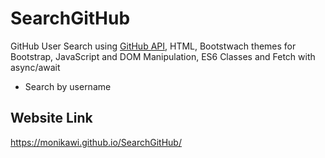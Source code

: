 # SearchGitHub

GitHub User Search using [GitHub API](https://api.github.com/), HTML, Bootstwach themes for Bootstrap, JavaScript and DOM Manipulation, ES6 Classes and Fetch with async/await

* Search by username 

## Website Link
https://monikawi.github.io/SearchGitHub/
